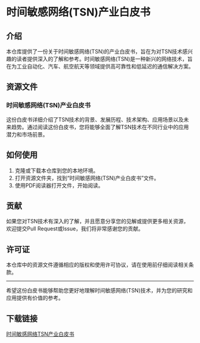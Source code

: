 # 时间敏感网络(TSN)产业白皮书

## 介绍

本仓库提供了一份关于时间敏感网络(TSN)的产业白皮书，旨在为对TSN技术感兴趣的读者提供深入的了解和参考。时间敏感网络(TSN)是一种新兴的网络技术，旨在为工业自动化、汽车、航空航天等领域提供高可靠性和低延迟的通信解决方案。

## 资源文件

### 时间敏感网络(TSN)产业白皮书

这份白皮书详细介绍了TSN技术的背景、发展历程、技术架构、应用场景以及未来趋势。通过阅读这份白皮书，您将能够全面了解TSN技术在不同行业中的应用潜力和市场前景。

## 如何使用

1. 克隆或下载本仓库到您的本地环境。
2. 打开资源文件夹，找到“时间敏感网络(TSN)产业白皮书”文件。
3. 使用PDF阅读器打开文件，开始阅读。

## 贡献

如果您对TSN技术有深入的了解，并且愿意分享您的见解或提供更多相关资源，欢迎提交Pull Request或Issue，我们将非常感谢您的贡献。

## 许可证

本仓库中的资源文件遵循相应的版权和使用许可协议，请在使用前仔细阅读相关条款。

---

希望这份白皮书能够帮助您更好地理解时间敏感网络(TSN)技术，并为您的研究和应用提供有价值的参考。

## 下载链接

[时间敏感网络TSN产业白皮书](https://pan.quark.cn/s/066e604e4bc4)